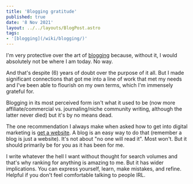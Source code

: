```yaml
---
title: 'Blogging gratitude'
published: true
date: '8 Nov 2021'
layout: ../../layouts/BlogPost.astro
tags:
- '[blogging](/wiki/blogging/)'
---
```


I'm very protective over the art of [blogging](/wiki/blogging/) because, without it, I would absolutely not be where I am today. No way.

And that's despite (6) years of doubt over the purpose of it all. But I made significant connections that got me into a line of work that met my needs and I've been able to flourish on my own terms, which I'm immensely grateful for.

Blogging in its most perceived form isn't what it used to be (now more affiliate/commercial vs. journaling/niche community writing, although the latter never died) but it's by no means dead.

The one recommendation I always make when asked how to get into digital marketing is [get a website](/post/get-a-website/). A blog is an easy way to do that (remember a blog is just a website). It's not about "no one will read it". Most won't. But it should primarily be for you as it has been for me.

I write whatever the hell I want without thought for search volumes and that's why ranking for anything is amazing to me. But it has wider implications. You can express yourself, learn, make mistakes, and refine. Helpful if you don't feel comfortable talking to people IRL.
